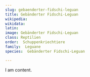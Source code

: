```yaml
---
slug: gebaenderter-fidschi-leguan
title: Gebänderter Fidschi-Leguan
wikipedia: 
wikidata: 
latin:
image: Gebänderter Fidschi-Leguan
class: Reptilien
order:  Schuppenkriechtiere
family:  Leguane
species:  Gebänderter Fidschi-Leguan

---
```


I am content.
